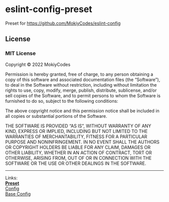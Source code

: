 # eslint-config-preset

Preset for https://github.com/MokiyCodes/eslint-config

## License

### MIT License

Copyright © 2022 MokiyCodes

Permission is hereby granted, free of charge, to any person obtaining a copy of this software and associated documentation files (the “Software”), to deal in the Software without restriction, including without limitation the rights to use, copy, modify, merge, publish, distribute, sublicense, and/or sell copies of the Software, and to permit persons to whom the Software is furnished to do so, subject to the following conditions:

The above copyright notice and this permission notice shall be included in all copies or substantial portions of the Software.

THE SOFTWARE IS PROVIDED “AS IS”, WITHOUT WARRANTY OF ANY KIND, EXPRESS OR IMPLIED, INCLUDING BUT NOT LIMITED TO THE WARRANTIES OF MERCHANTABILITY, FITNESS FOR A PARTICULAR PURPOSE AND NONINFRINGEMENT. IN NO EVENT SHALL THE AUTHORS OR COPYRIGHT HOLDERS BE LIABLE FOR ANY CLAIM, DAMAGES OR OTHER LIABILITY, WHETHER IN AN ACTION OF CONTRACT, TORT OR OTHERWISE, ARISING FROM, OUT OF OR IN CONNECTION WITH THE SOFTWARE OR THE USE OR OTHER DEALINGS IN THE SOFTWARE.

---

Links:<br/>
**[Preset](https://github.com/MokiyCodes/eslint-config-preset)**<br/>
[Config](https://github.com/MokiyCodes/eslint-config)<br/>
[Base Config](https://github.com/MokiyCodes/eslint-config-base)
